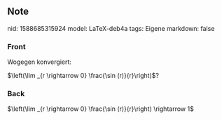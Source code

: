 ## Note
nid: 1588685315924
model: LaTeX-deb4a
tags: Eigene
markdown: false

### Front
Wogegen konvergiert:<div>
</div><div>$\left(\lim _{r \rightarrow 0} \frac{\sin (r)}{r}\right)$?
</div>

### Back
$\left(\lim _{r \rightarrow 0} \frac{\sin (r)}{r}\right) \rightarrow 1$
